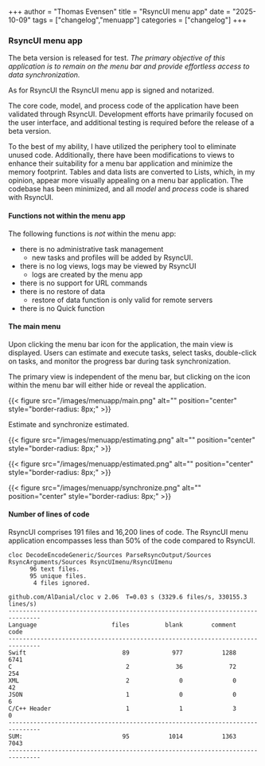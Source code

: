 +++
author = "Thomas Evensen"
title = "RsyncUI menu app"
date = "2025-10-09"
tags = ["changelog","menuapp"]
categories = ["changelog"]
+++

### RsyncUI menu app

The beta version is released for test. *The primary objective of this application is to remain on the menu bar and provide effortless access to data synchronization.* 

As for RsyncUI the RsyncUI menu app is signed and notarized.

The core code, model, and process code of the application have been validated through RsyncUI. Development efforts have primarily focused on the user interface, and additional testing is required before the release of a beta version.

To the best of my ability, I have utilized the periphery tool to eliminate unused code. Additionally, there have been modifications to views to enhance their suitability for a menu bar application and minimize the memory footprint. Tables and data lists are converted to Lists, which, in my opinion, appear more visually appealing on a menu bar application. The codebase has been minimized, and all *model* and *process* code is shared with RsyncUI. 

#### Functions not within the menu app

The following functions is *not* within the menu app:

- there is no administrative task management
	- new tasks and profiles will be added by RsyncUI.
- there is no log views, logs may be viewed by RsyncUI
	- logs are created by the menu app
- there is no support for URL commands
- there is no restore of data
	- restore of data function is only valid for remote servers
- there is no Quick function

#### The main menu

Upon clicking the menu bar icon for the application, the main view is displayed. Users can estimate and execute tasks, select tasks, double-click on tasks, and monitor the progress bar during task synchronization.

The primary view is independent of the menu bar, but clicking on the icon within the menu bar will either hide or reveal the application.

{{< figure src="/images/menuapp/main.png" alt="" position="center" style="border-radius: 8px;" >}}

Estimate and synchronize estimated.

{{< figure src="/images/menuapp/estimating.png" alt="" position="center" style="border-radius: 8px;" >}}

{{< figure src="/images/menuapp/estimated.png" alt="" position="center" style="border-radius: 8px;" >}}

{{< figure src="/images/menuapp/synchronize.png" alt="" position="center" style="border-radius: 8px;" >}}

#### Number of lines of code

RsyncUI comprises 191 files and 16,200 lines of code. The RsyncUI menu application encompasses less than 50% of the code compared to RsyncUI.

```
cloc DecodeEncodeGeneric/Sources ParseRsyncOutput/Sources RsyncArguments/Sources RsyncUImenu/RsyncUImenu
      96 text files.
      95 unique files.                              
       4 files ignored.

github.com/AlDanial/cloc v 2.06  T=0.03 s (3329.6 files/s, 330155.3 lines/s)
-------------------------------------------------------------------------------
Language                     files          blank        comment           code
-------------------------------------------------------------------------------
Swift                           89            977           1288           6741
C                                2             36             72            254
XML                              2              0              0             42
JSON                             1              0              0              6
C/C++ Header                     1              1              3              0
-------------------------------------------------------------------------------
SUM:                            95           1014           1363           7043
-------------------------------------------------------------------------------
```